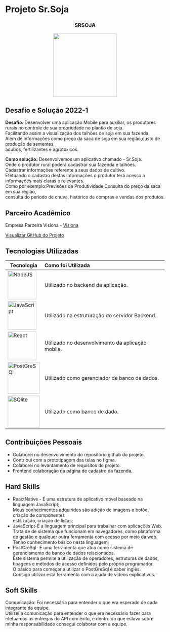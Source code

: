 # Projeto Sr.Soja 

<div align=center>
 <h3>SRSOJA</h3>
  <img src="https://user-images.githubusercontent.com/73767256/168936746-33176a30-e4c1-454d-a2df-84937bbe9029.gif" width=200 alt="" />
 
  </div>

## Desafio e Solução 2022-1
<b>Desafio:</b> Desenvolver uma aplicação Mobile para auxiliar, os produtores rurais
no controle de sua propriedade no plantio de soja.<br>
Facilitando assim a visualização dos talhões de soja em sua fazenda.<br>
Além de informações como preço da saca de soja em sua região,custo de produção de
sementes,<br>adubos, fertilizantes e agrotóxicos.<br>  

<b>Como solução:</b> Desenvolvemos um aplicativo chamado - Sr.Soja.<br>
Onde o produtor rural poderá cadastrar sua fazenda e talhões.<br>
Cadastrar informações referente a seus dados de cultivo.<br>
Efetuando o cadastro destas informações o produtor terá acesso a informações mais
claras e relevantes.<br>
Como por exemplo:Previsões de Produtividade,Consulta do preço da saca em
sua região,<br>consulta do período de chuva, histórico de compras e vendas dos produtos.<br>       

## Parceiro Acadêmico

Empresa Parceira Visiona - <a href="https://www.visionaespacial.com.br/">Visiona</a><br>

[Visualizar GitHub do Projeto](https://github.com/ferreirarita/API-4-SrSoja-2022-1.git)

## Tecnologias Utilizadas
|Tecnologia|Como foi Utilizada|
|-|:-|
|<img src="https://github.com/Ritas2022/Portfolio/assets/111800315/0411e69b-e643-4230-8ad6-c850380daa7c" height="90" title="NodeJS"/>|Utilizado no backend da aplicação.|
|<img src="https://github.com/Ritas2022/Portfolio/assets/111800315/0b258506-dc93-43c9-86d5-ec4fd9f06bb3" height="90" title="JavaScript"/>|Utilizado na estruturação do servidor Backend.|
|<img src="https://github.com/Ritas2022/Portfolio/assets/111800315/d8139aed-2f42-4ed4-8c73-45bae51d4479" height="90" title="React"/>|Utilizado no desenvolvimento da aplicação mobile.|
|<img src="https://github.com/Ritas2022/Portfolio/assets/111800315/dcf01f7b-832a-4e99-b073-c7e1380d85cc" height="100" title="PostGreSQl"/>|Utilizado como gerenciador de banco de dados.|
|<img src="https://github.com/Ritas2022/Portfolio/assets/111800315/9d3d0c79-44f5-44c5-a1fa-f81437ba4230" height="100" title="SQlite"/>|Utilizado como banco de dado.|

## Contribuições Pessoais

- Colaborei no desenvolvimento do repositório github do projeto.<br>
- Contribui com a prototipagem das telas no figma.<br>
- Colaborei no levantamento de requisitos do projeto.<br>
- Frontend colaboração na página de cadastro da fazenda.<br>  
 
## Hard Skills

- ReactNative - É uma estrutura de aplicativo móvel baseado na linguagem JavaScript;<br>
Meus conhecimentos adquiridos são adição de imagens e botõe, criação de componentes<br>
estilização, criação de listas;<br>
- JavaScript-É a linguagem principal para trabalhar com aplicações Web.<br>
Trata de de sistema que funcionam em navegadores, como plataforma de gestão e qualquer 
outra ferramenta com acesso por meio da web.<br>
Tenho conhecimento básico nesta linguagem;<br> 
- PostGreSql- É uma ferramenta que atua como sistema de gerenciamento de banco de dados relacionados.<br>
Este sistema permite a utilização de operadores, estruturas de dados, tipagens e métodos 
de acesso definidos pelo próprio programador.<br>
O básico para começar a utilizar o PostGreSql é saber inglês.<br>
Consigo utilizar está ferramenta com a ajuda de videos explicativos.

## Soft Skills

Comunicação: Foi necessária para entender o que era esperado de cada integrante da equipe.<br>
Utilizei a comunicação para entender o que era necessário fazer para efetuamos as entregas do API com êxito, e dentro do que estava sobre minha responsabilidade consegui colaborar com a equipe.<br> 